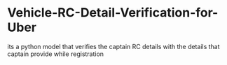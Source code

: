 # Vehicle-RC-Detail-Verification-for-Uber
its a python model that verifies the captain RC details with the details that captain provide while registration
